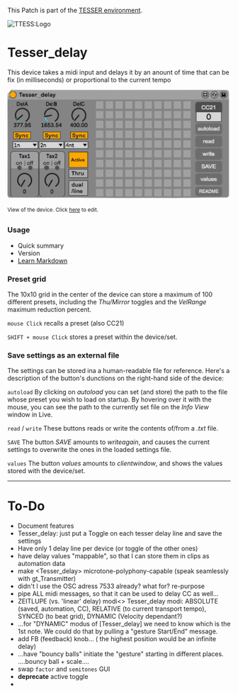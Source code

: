 This Patch is part of the [TESSER environment](https://bitbucket.org/AdrianArtacho/tesserakt/src/master/).

![TTESS:Logo](https://bitbucket.org/AdrianArtacho/tesserakt/raw/HEAD/TESSER_logo.png)

# Tesser_delay

This device takes a midi input and delays it by an anount of time that can be fix (in milliseconds) or proportional to the current tempo

![TESS:delay](img/gui.png)

<sup>View of the device. Click  [here](https://docs.google.com/drawings/d/1PhLockgp09icAxNFx-1PHGeKwntM-sPB3hn-L10hLMU/edit) to edit.</sup>

### Usage

* Quick summary
* Version
* [Learn Markdown](https://bitbucket.org/tutorials/markdowndemo)

### Preset grid

The 10x10 grid in the center of the device can store a maximum of 100 different presets, including the *Thu/Mirror* toggles and the *VelRange* maximum reduction percent.

`mouse Click` recalls a preset (also CC21)

`SHIFT + mouse Click` stores a preset within the device/set.

### Save settings as an external file

The settings can be stored ina a human-readable file for reference. Here's a description of the button's dunctions on the right-hand side of the device:

`autoload` By clicking on *autoload* you can set (and store) the path to the file whose preset you wish to load on startup. By hovering over it with the mouse, you can see the path to the currently set file on the *Info View* window in Live.

`read` / `write` These buttons reads or write the contents of/from a *.txt* file.

`SAVE` The button *SAVE* amounts to *writeagain*, and causes the current settings to overwrite the ones in the loaded settings file.

`values` The button *values* amounts to *clientwindow*, and shows the values stored with the device/set.

____

# To-Do

* Document features
* Tesser_delay: just put a Toggle on each tesser delay line and save the settings
* Have only 1 delay line per device (or toggle of the other ones)
* have delay values "mappable", so that I can store them in clips as automation data
* make <Tesser_delay> microtone-polyphony-capable (speak seamlessly with gt_Transmitter)
* didn't I use the OSC adress 7533 already? what for? re-purpose
* pipe ALL midi messages, so that it can be used to delay CC as well...
* ZEITLUPE (vs. 'linear' delay) modi<> Tesser_delay modi: ABSOLUTE (saved, automation, CC), RELATIVE (to current transport tempo), SYNCED (to beat grid), DYNAMIC (Velocity dependant?)
* ...for "DYNAMIC" modus of [Tesser_delay] we need to know which is the 1st note.  We could do that by pulling a "gesture Start/End" message.
* add FB (feedback) knob... ( the highest position would be an infinite delay)
* ...have "bouncy balls" initiate the "gesture" starting in different places.  ....bouncy ball + scale....
* swap `factor` and `semitones` GUI
* **deprecate** active toggle
*  
